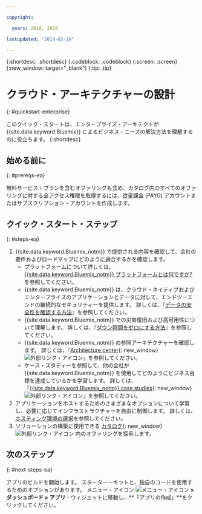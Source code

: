 ```yaml
---

copyright:

  years: 2018, 2019

lastupdated: "2019-02-19"

---
```


{:shortdesc: .shortdesc}
{:codeblock: .codeblock}
{:screen: .screen}
{:new_window: target="_blank"}
{:tip: .tip}

# クラウド・アーキテクチャーの設計
{: #quickstart-enterprise}

このクイック・スタートは、エンタープライズ・アーキテクトが {{site.data.keyword.Bluemix}} によるビジネス・ニーズの解決方法を理解するのに役立ちます。 
{:shortdesc}

## 始める前に
{: #prereqs-ea}

無料サービス・プランを含むオファリングも含め、カタログ内のすべてのオファリングに対する全アクセス権限を取得するには、従量課金 (PAYG) アカウントまたはサブスクリプション・アカウントを作成します。 

## クイック・スタート・ステップ
{: #steps-ea}

1. {{site.data.keyword.Bluemix_notm}} で提供される内容を確認して、会社の要件およびロードマップにどのように適合するかを確認します。 
    * プラットフォームについて詳しくは、[{{site.data.keyword.Bluemix_notm}} プラットフォームとは何ですか?](/docs/overview?topic=overview-whatis-platform)を参照してください。
    * {{site.data.keyword.Bluemix_notm}} は、クラウド・ネイティブおよびエンタープライズのアプリケーションとデータに対して、エンドツーエンドの継続的なセキュリティーを提供します。 詳しくは、『[データの安全性を確認する方法](/docs/overview?topic=overview-security)』を参照してください。 
    * {{site.data.keyword.Bluemix_notm}} での災害復旧および高可用性について理解します。 詳しくは、『[ダウン時間をゼロにする方法](/docs/overview?topic=overview-zero-downtime)』を参照してください。
    * {{site.data.keyword.Bluemix_notm}} の参照アーキテクチャーを確認します。 詳しくは、『[Architecture center](https://www.ibm.com/cloud/garage/architectures){: new_window} ![外部リンク・アイコン](../icons/launch-glyph.svg)』を参照してください。 
    * ケース・スタディーを参照して、他の会社が {{site.data.keyword.Bluemix_notm}} を使用してどのようにビジネス目標を達成しているかを学習します。 詳しくは、『[{{site.data.keyword.Bluemix_notm}} case studies](https://www.ibm.com/cloud-computing/bluemix/case-studies){: new_window} ![外部リンク・アイコン](../icons/launch-glyph.svg)』を参照してください。 
2. アプリケーションをホストするためのさまざまなオプションについて学習し、必要に応じてインフラストラクチャーを自由に制御します。 詳しくは、[ホスティング環境の選択](/docs/overview?topic=overview-whatis-platform#choose-compute)を参照してください。
3. ソリューションの構築に使用できる [カタログ](https://cloud.ibm.com/catalog){: new_window} ![外部リンク・アイコン](../icons/launch-glyph.svg) 内のオファリングを探索します。

## 次のステップ
{: #next-steps-ea}

アプリのビルドを開始します。 スターター・キットと、独自のコードを使用するためのオプションがあります。 メニュー・アイコン ![メニュー・アイコン](../icons/icon_hamburger.svg) **> ダッシュボード > アプリ**・ウィジェットに移動し、**「アプリの作成」**をクリックしてください。

